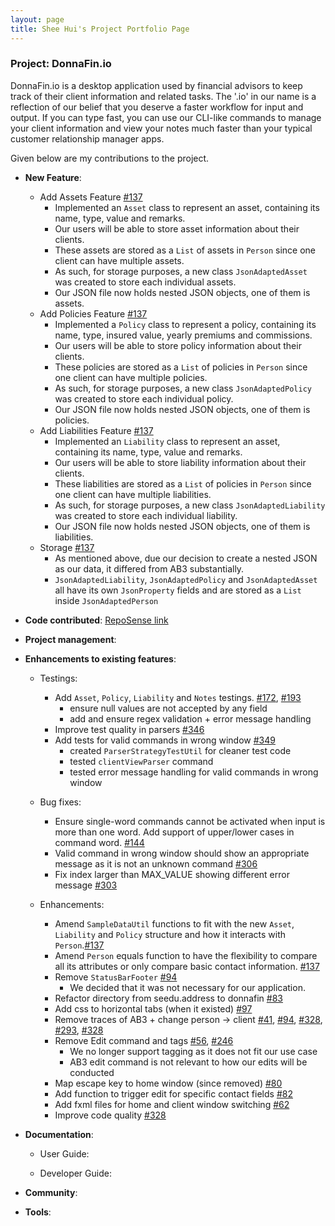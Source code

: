 ```yaml
---
layout: page
title: Shee Hui's Project Portfolio Page
---
```


### Project: DonnaFin.io

DonnaFin.io is a desktop application used by financial advisors to keep track of their
client information and related tasks. The '.io' in our name is a reflection of our belief
that you deserve a faster workflow for input and output. If you can type fast,
you can use our CLI-like commands to manage your client information
and view your notes much faster than your typical customer relationship manager apps.

Given below are my contributions to the project.

* **New Feature**:
  * Add Assets Feature [#137](https://github.com/AY2122S1-CS2103T-W16-1/tp/pull/137)
    * Implemented an `Asset` class to represent an asset, containing its name, type, value and remarks.
    * Our users will be able to store asset information about their clients.
    * These assets are stored as a `List` of assets in `Person` since one client can have multiple assets.
    * As such, for storage purposes, a new class `JsonAdaptedAsset` was created to store each individual assets.
    * Our JSON file now holds nested JSON objects, one of them is assets.
  * Add Policies Feature [#137](https://github.com/AY2122S1-CS2103T-W16-1/tp/pull/137)
    * Implemented a `Policy` class to represent a policy, containing its name, type, insured value, yearly premiums and commissions.
    * Our users will be able to store policy information about their clients.
    * These policies are stored as a `List` of policies in `Person` since one client can have multiple policies.
    * As such, for storage purposes, a new class `JsonAdaptedPolicy` was created to store each individual policy.
    * Our JSON file now holds nested JSON objects, one of them is policies.
  * Add Liabilities Feature [#137](https://github.com/AY2122S1-CS2103T-W16-1/tp/pull/137)
    * Implemented an `Liability` class to represent an asset, containing its name, type, value and remarks.
    * Our users will be able to store liability information about their clients.
    * These liabilities are stored as a `List` of policies in `Person` since one client can have multiple liabilities.
    * As such, for storage purposes, a new class `JsonAdaptedLiability` was created to store each individual liability.
    * Our JSON file now holds nested JSON objects, one of them is liabilities.
  * Storage [#137](https://github.com/AY2122S1-CS2103T-W16-1/tp/pull/137)
    * As mentioned above, due our decision to create a nested JSON as our data, it differed from AB3 substantially.
    * `JsonAdaptedLiability`, `JsonAdaptedPolicy` and `JsonAdaptedAsset` all have its own `JsonProperty` fields and 
    are stored as a `List` inside `JsonAdaptedPerson`
  
* **Code contributed**: [RepoSense link](https://nus-cs2103-ay2122s1.github.io/tp-dashboard/?search=&sort=groupTitle&sortWithin=title&timeframe=commit&mergegroup=&groupSelect=groupByRepos&breakdown=true&checkedFileTypes=docs~functional-code~test-code~other&since=2021-09-17&tabOpen=true&tabType=authorship&tabAuthor=sheehui&tabRepo=AY2122S1-CS2103T-W16-1%2Ftp%5Bmaster%5D&authorshipIsMergeGroup=false&authorshipFileTypes=docs~functional-code~test-code~other&authorshipIsBinaryFileTypeChecked=false)

* **Project management**:


* **Enhancements to existing features**:
  * Testings: 
    * Add `Asset`, `Policy`, `Liability` and `Notes` testings. [#172](https://github.com/AY2122S1-CS2103T-W16-1/tp/pull/172), [#193](https://github.com/AY2122S1-CS2103T-W16-1/tp/pull/193)
      * ensure null values are not accepted by any field
      * add and ensure regex validation + error message handling
    * Improve test quality in parsers [#346](https://github.com/AY2122S1-CS2103T-W16-1/tp/pull/346/files) 
    * Add tests for valid commands in wrong window [#349](https://github.com/AY2122S1-CS2103T-W16-1/tp/pull/349)
      * created `ParserStrategyTestUtil` for cleaner test code
      * tested `clientViewParser` command
      * tested error message handling for valid commands in wrong window

  * Bug fixes:
    * Ensure single-word commands cannot be activated when input is more than one word. Add support of upper/lower cases in command word. [#144](https://github.com/AY2122S1-CS2103T-W16-1/tp/pull/144)
    * Valid command in wrong window should show an appropriate message as it is not an unknown command [#306](https://github.com/AY2122S1-CS2103T-W16-1/tp/pull/306)
    * Fix index larger than MAX_VALUE showing different error message [#303](https://github.com/AY2122S1-CS2103T-W16-1/tp/pull/303)

  * Enhancements:
    * Amend `SampleDataUtil` functions to fit with the new `Asset`, `Liability` and `Policy` structure and how it interacts with `Person`.[#137](https://github.com/AY2122S1-CS2103T-W16-1/tp/pull/137)
    * Amend `Person` equals function to have the flexibility to compare all its attributes or only compare basic contact information. [#137](https://github.com/AY2122S1-CS2103T-W16-1/tp/pull/137)
    * Remove `StatusBarFooter` [#94](https://github.com/AY2122S1-CS2103T-W16-1/tp/pull/94)
      * We decided that it was not necessary for our application.
    * Refactor directory from seedu.address to donnafin [#83](https://github.com/AY2122S1-CS2103T-W16-1/tp/pull/83)
    * Add css to horizontal tabs (when it existed)  [#97](https://github.com/AY2122S1-CS2103T-W16-1/tp/pull/97)
    * Remove traces of AB3 + change person -> client [#41](https://github.com/AY2122S1-CS2103T-W16-1/tp/pull/41), [#94](https://github.com/AY2122S1-CS2103T-W16-1/tp/pull/94), [#328](https://github.com/AY2122S1-CS2103T-W16-1/tp/pull/328), [#293](https://github.com/AY2122S1-CS2103T-W16-1/tp/pull/293), [#328](https://github.com/AY2122S1-CS2103T-W16-1/tp/pull/328)
    * Remove Edit command and tags [#56](https://github.com/AY2122S1-CS2103T-W16-1/tp/pull/56), [#246](https://github.com/AY2122S1-CS2103T-W16-1/tp/pull/246)
      * We no longer support tagging as it does not fit our use case
      * AB3 edit command is not relevant to how our edits will be conducted
    * Map escape key to home window (since removed) [#80](https://github.com/AY2122S1-CS2103T-W16-1/tp/pull/80)
    * Add function to trigger edit for specific contact fields [#82](https://github.com/AY2122S1-CS2103T-W16-1/tp/pull/82)
    * Add fxml files for home and client window switching [#62](https://github.com/AY2122S1-CS2103T-W16-1/tp/pull/62)
    * Improve code quality [#328](https://github.com/AY2122S1-CS2103T-W16-1/tp/pull/328)
* **Documentation**:
    * User Guide:

    * Developer Guide:


* **Community**:

* **Tools**:

